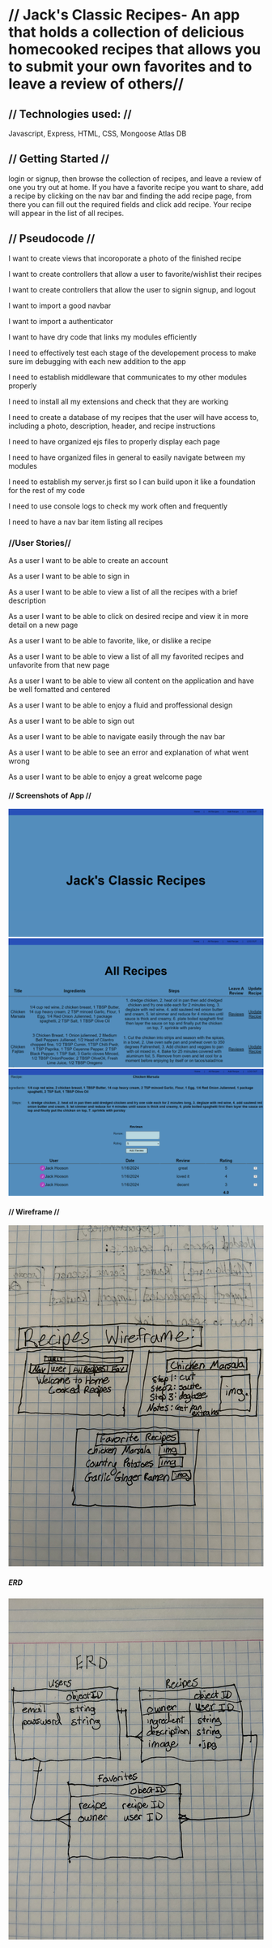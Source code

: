 <h1>
// Jack's Classic Recipes- An app that holds a collection of delicious homecooked recipes that allows you to submit your own favorites and to leave a review of others//
</h1>

<h2>
// Technologies used: //
</h2>
<p>
Javascript, Express, HTML, CSS, Mongoose Atlas DB
</p>

<h2>
// Getting Started //
</h2>
<p>
login or signup, then browse the collection of recipes, and leave a review of one you try out at home. If you have a favorite recipe you want to share, add a recipe by clicking on the nav bar and finding the add recipe page, from there you can fill out the required fields and click add recipe. Your recipe will appear in the list of all recipes.
</p>

<h2>// Pseudocode //
</h2>
<p>
I want to create views that incoroporate a photo of the finished recipe 
</p>

<p>
I want to create controllers that allow a user to favorite/wishlist their recipes
</p>

<p>
I want to create controllers that allow the user to signin signup, and logout
</p>

<p>
I want to import a good navbar
</p>

<p>
I want to import a authenticator
</p>

<p>
I want to have dry code that links my modules efficiently
</p>

<p>
I need to effectively test each stage of the developement process to make sure im debugging with each new addition to the app
</p>

<p>
I need to establish middleware that communicates to my other modules properly
</p>

<p>
I need to install all my extensions and check that they are working
</p>

<p>
I need to create a database of my recipes that the user will have access to, including a photo, description, header, and recipe instructions
</p>

<p>
I need to have organized ejs files to properly display each page
</p>

<p>
I need to have organized files in general to easily navigate between my modules
</p>

<p>
I need to establish my server.js first so I can build upon it like a foundation for the rest of my code
</p>

<p>
I need to use console logs to check my work often and frequently
</p>

<p>
I need to have a nav bar item listing all recipes
</p>

<h3>
//User Stories//
</h3>

<p>
As a user I want to be able to create an account
</p>

<p>
As a user I want to be able to sign in
</p>

<p>
As a user I want to be able to view a list of all the recipes with a brief description
</p>

<p>
As a user I want to be able to click on desired recipe and view it in more detail on a new page
</p>

<p>
As a user I want to be able to favorite, like, or dislike a recipe
</p>

<p>
As a user I want to be able to view a list of all my favorited recipes and unfavorite from that new page
</p>

<p>
As a user I want to be able to view all content on the application and have be well fomatted and centered
</p>

<p>
As a user I want to be able to enjoy a fluid and proffessional design
</p>

<p>
As a user I want to be able to sign out
</p>

<p>
As a user I want to be able to navigate easily through the nav bar
</p>

<p>
As a user I want to be able to see an error and explanation of what went wrong 
</p>

<p>
As a user I want to be able to enjoy a great welcome page
</p>
<h4>
// Screenshots of App //
</h4>

![homepage](<Screenshot 2024-01-16 054409.png>)
![AllRecipes](<Screenshot 2024-01-16 054352-1.png>)
![Reviews](<Screenshot 2024-01-16 054334.png>)

<h4>
// Wireframe //
</h4>

![wireframe](project-2-wireframe.jpg)

<h5>
ERD
</h5>

![ERD](ERD-project-2.jpg)